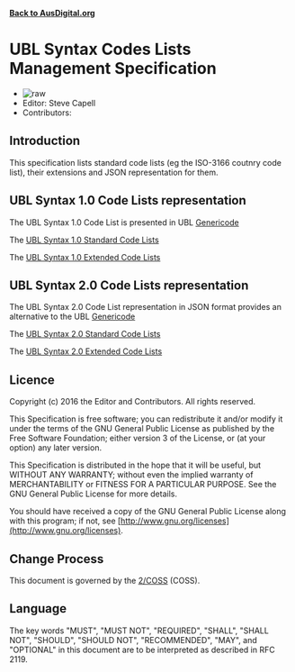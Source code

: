 **[Back to AusDigital.org](http://ausdigital.org/)**

# UBL Syntax Codes Lists Management Specification

 * ![raw](http://rfc.unprotocols.org/spec:2/COSS/raw.svg)
 * Editor: Steve Capell
 * Contributors: 

## Introduction

This specification lists standard code lists (eg the ISO-3166 coutnry code list), their extensions and JSON representation for them.

## UBL Syntax 1.0 Code Lists representation

The UBL Syntax 1.0 Code List is presented in UBL [Genericode](https://docs.oasis-open.org/codelist/cs-genericode-1.0/doc/oasis-code-list-representation-genericode.html)

The [UBL Syntax 1.0 Standard Code Lists](https://github.com/ausdigital/ausdigital-code/blob/syn-v1/master/codes/standard)

The [UBL Syntax 1.0 Extended Code Lists](https://github.com/ausdigital/ausdigital-code/blob/syn-v1/master/codes/extended)

## UBL Syntax 2.0 Code Lists representation

The UBL Syntax 2.0 Code List representation in JSON format provides an alternative to the UBL [Genericode](https://docs.oasis-open.org/codelist/cs-genericode-1.0/doc/oasis-code-list-representation-genericode.html)

The [UBL Syntax 2.0 Standard Code Lists](https://github.com/ausdigital/ausdigital-code/tree/master/syn/codes/standard)

The [UBL Syntax 2.0 Extended Code Lists](https://github.com/ausdigital/ausdigital-code/tree/master/syn/codes/extended)


## Licence

Copyright (c) 2016 the Editor and Contributors. All rights reserved.

This Specification is free software; you can redistribute it and/or modify it under the terms of the GNU General Public License as published by the Free Software Foundation; either version 3 of the License, or (at your option) any later version.

This Specification is distributed in the hope that it will be useful, but WITHOUT ANY WARRANTY; without even the implied warranty of MERCHANTABILITY or FITNESS FOR A PARTICULAR PURPOSE. See the GNU General Public License for more details.

You should have received a copy of the GNU General Public License along with this program; if not, see [http://www.gnu.org/licenses](http://www.gnu.org/licenses).


## Change Process

This document is governed by the [2/COSS](http://rfc.unprotocols.org/spec:2/COSS/) (COSS).


## Language

The key words "MUST", "MUST NOT", "REQUIRED", "SHALL", "SHALL NOT", "SHOULD", "SHOULD NOT", "RECOMMENDED", "MAY", and "OPTIONAL" in this document are to be interpreted as described in RFC 2119.

